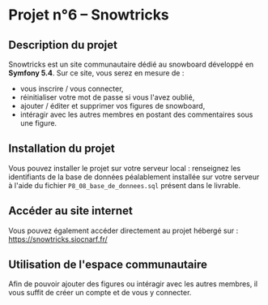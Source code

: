 # Projet n°6 – Snowtricks

## Description du projet
Snowtricks est un site communautaire dédié au snowboard développé en **Symfony 5.4**.
Sur ce site, vous serez en mesure de :
- vous inscrire / vous connecter,
- réinitialiser votre mot de passe si vous l'avez oublié,
- ajouter / éditer et supprimer vos figures de snowboard,
- intéragir avec les autres membres en postant des commentaires sous une figure.


## Installation du projet
Vous pouvez installer le projet sur votre serveur local : renseignez les identifiants de la base de données péalablement installée sur votre serveur à l'aide du fichier `P8_08_base_de_donnees.sql` présent dans le livrable.

## Accéder au site internet
Vous pouvez également accéder directement au projet hébergé sur : https://snowtricks.siocnarf.fr/

## Utilisation de l'espace communautaire
Afin de pouvoir ajouter des figures ou intéragir avec les autres membres, il vous suffit de créer un compte et de vous y connecter.
